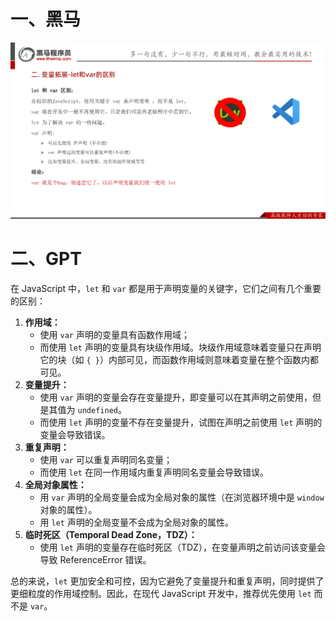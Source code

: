 # 一、黑马

![](images/var.png)



# 二、GPT

在 JavaScript 中，`let` 和 `var` 都是用于声明变量的关键字，它们之间有几个重要的区别：

1. **作用域：**
    * 使用 `var` 声明的变量具有函数作用域；
    * 而使用 `let` 声明的变量具有块级作用域。块级作用域意味着变量只在声明它的块（如 `{ }`）内部可见，而函数作用域则意味着变量在整个函数内都可见。
2. **变量提升：**
    * 使用 `var` 声明的变量会存在变量提升，即变量可以在其声明之前使用，但是其值为 `undefined`。
    * 而使用 `let` 声明的变量不存在变量提升，试图在声明之前使用 `let` 声明的变量会导致错误。
3. **重复声明：**
    * 使用 `var` 可以重复声明同名变量；
    * 而使用 `let` 在同一作用域内重复声明同名变量会导致错误。
4. **全局对象属性：**
    - 用 `var` 声明的全局变量会成为全局对象的属性（在浏览器环境中是 `window` 对象的属性）。
    - 用 `let` 声明的全局变量不会成为全局对象的属性。
5. **临时死区（Temporal Dead Zone，TDZ）：**
    - 使用 `let` 声明的变量存在临时死区（TDZ），在变量声明之前访问该变量会导致 ReferenceError 错误。

总的来说，`let` 更加安全和可控，因为它避免了变量提升和重复声明，同时提供了更细粒度的作用域控制。因此，在现代 JavaScript 开发中，推荐优先使用 `let` 而不是 `var`。

